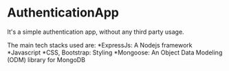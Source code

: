 # AuthenticationApp
It's a simple authentication app, without any third party usage.

The main tech stacks used are:
    *ExpressJs: A Nodejs framework
    *Javascript
    *CSS, Bootstrap: Styling
    *Mongoose: An Object Data Modeling (ODM) library for MongoDB
